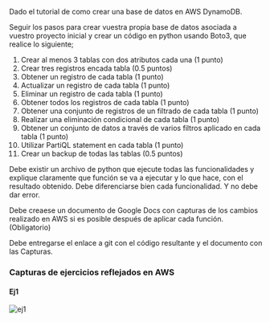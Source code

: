 Dado el tutorial de como crear una base de datos en AWS DynamoDB. 

Seguir los pasos para crear vuestra propia base de datos asociada a vuestro proyecto inicial y crear un código en python usando Boto3, que realice lo siguiente;

 1. Crear al menos 3 tablas con dos atributos cada una (1 punto)
 2. Crear tres registros encada tabla (0.5 puntos)
 3. Obtener un registro de cada tabla (1 punto)
 4. Actualizar un registro de cada tabla (1 punto)
 5. Eliminar un registro de cada tabla (1 punto)
 6. Obtener todos los registros de cada tabla (1 punto)
 7. Obtener una conjunto de registros de un filtrado de cada tabla (1 punto)
 8. Realizar una eliminación condicional de cada tabla (1 punto)
 9. Obtener un conjunto de datos a través de varios filtros aplicado en cada tabla (1 punto)
 10. Utilizar PartiQL statement en cada tabla (1 punto)
 11. Crear un backup de todas las tablas (0.5 puntos)

Debe existir un archivo de python que ejecute todas las funcionalidades y explique claramente que función se va a ejecutar y lo que hace, con el resultado obtenido. Debe diferenciarse bien cada funcionalidad. Y no debe dar error.

Debe creaese un documento de Google Docs con capturas de los cambios realizado en AWS si es posible después de aplicar cada función.(Obligatorio)

Debe entregarse el enlace a git con el código resultante y el documento con las Capturas.

 ### Capturas de ejercicios reflejados en AWS
 #### Ej1
 ![ej1]()